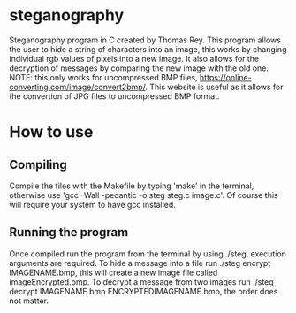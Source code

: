 # steganography
Steganography program in C created by Thomas Rey. This program allows the user to hide a string of characters into an image, this works by changing individual rgb values of
pixels into a new image. It also allows for the decryption of messages by comparing the new image with the old one. NOTE: this only works for uncompressed BMP files, https://online-converting.com/image/convert2bmp/.
This website is useful as it allows for the convertion of JPG files to uncompressed BMP format.

# How to use
## Compiling
Compile the files with the Makefile by typing 'make' in the terminal, otherwise use 'gcc -Wall -pedantic -o steg steg.c image.c'. Of course this will require your system to have
gcc installed. 
## Running the program
Once compiled run the program from the terminal by using ./steg, execution arguments are required. To hide a message into a file run ./steg encrypt IMAGENAME.bmp, this will create
a new image file called imageEncrypted.bmp. To decrypt a message from two images run ./steg decrypt IMAGENAME.bmp ENCRYPTEDIMAGENAME.bmp, the order does not matter.

